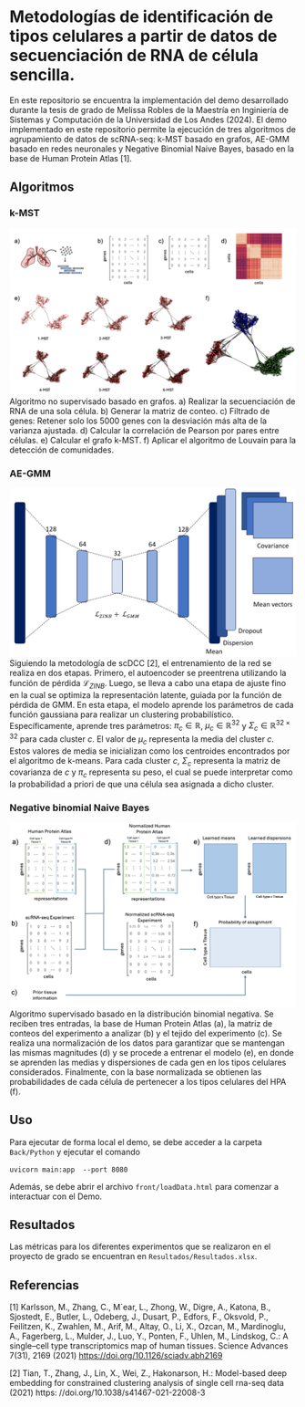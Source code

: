 # Metodologías de identificación de tipos celulares a partir de datos de secuenciación de RNA de célula sencilla. 
En este repositorio se encuentra la implementación del demo desarrollado durante la tesis de grado de Melissa Robles de la Maestría en Inginiería de Sistemas y Computación de la Universidad de Los Andes (2024). El demo implementado en este repositorio permite la ejecución de tres algoritmos de agrupamiento de datos de scRNA-seq: k-MST basado en grafos, AE-GMM basado en redes neuronales y Negative Binomial Naive Bayes, basado en la base de Human Protein Atlas [1].

## Algoritmos
### k-MST
![k-MST Algorithm](Diagramas/k-MST.png)
Algoritmo no supervisado basado en grafos. a) Realizar la secuenciación de RNA de una sola célula. b) Generar la matriz de conteo. c) Filtrado de genes: Retener solo los 5000 genes con la desviación más alta de la varianza ajustada. d) Calcular la correlación de Pearson por pares entre células. e) Calcular el grafo k-MST. f) Aplicar el algoritmo de Louvain para la detección de comunidades.


### AE-GMM
![AE-GMM Algorithm](Diagramas/architecture_AEGMM.png)
Siguiendo la metodología de scDCC [2], el entrenamiento de la red se realiza en dos etapas. Primero, el autoencoder se preentrena utilizando la función de pérdida $\mathcal{L}_{ZINB}$. Luego, se lleva a cabo una etapa de ajuste fino en la cual se optimiza la representación latente, guiada por la función de pérdida de GMM. En esta etapa, el modelo aprende los parámetros de cada función gaussiana para realizar un clustering probabilístico. Específicamente, aprende tres parámetros: $\pi_c \in \mathbb{R}$, $\mu_c \in \mathbb{R}^{32}$ y $\Sigma_c \in \mathbb{R}^{32×32}$ para cada cluster $c$. El valor de $\mu_c$ representa la media del cluster $c$. Estos valores de media se inicializan como los centroides encontrados por el algoritmo de k-means. Para cada cluster $c$, $\Sigma_c$ representa la matriz de covarianza de $c$ y $\pi_c$ representa su peso, el cual se puede interpretar como la probabilidad a priori de que una célula sea asignada a dicho cluster.

### Negative binomial Naive Bayes
![AB Algorithm](Diagramas/algoritmo_NB.png)
Algoritmo supervisado basado en la distribución binomial negativa. Se reciben tres entradas, la base de Human Protein Atlas (a), la matriz de conteos del experimento a analizar (b) y el tejido del experimento (c). Se realiza una normalización de los datos para garantizar que se mantengan las mismas magnitudes (d) y se procede a entrenar el modelo (e), en donde se aprenden las medias y dispersiones de cada gen en los tipos celulares considerados. Finalmente, con la base normalizada se obtienen las probabilidades de cada célula de pertenecer a los tipos celulares del HPA (f).


## Uso
Para ejecutar de forma local el demo, se debe acceder a la carpeta `Back/Python` y ejecutar el comando 
```
uvicorn main:app  --port 8080
```
Además, se debe abrir el archivo `front/loadData.html` para comenzar a interactuar con el Demo.

## Resultados
Las métricas para los diferentes experimentos que se realizaron en el proyecto de grado se encuentran en `Resultados/Resultados.xlsx`.

## Referencias 
[1] Karlsson, M., Zhang, C., M´ear, L., Zhong, W., Digre, A., Katona, B., Sjostedt, E., Butler, L., Odeberg, J., Dusart, P., Edfors, F., Oksvold, P., Feilitzen, K., Zwahlen, M., Arif, M., Altay, O., Li, X., Ozcan, M., Mardinoglu, A., Fagerberg, L., Mulder, J., Luo, Y., Ponten, F., Uhlen, M., Lindskog, C.: A single–cell type transcriptomics map of human tissues. Science Advances 7(31), 2169 (2021) https://doi.org/10.1126/sciadv.abh2169 

[2] Tian, T., Zhang, J., Lin, X., Wei, Z., Hakonarson, H.: Model-based deep embedding for constrained clustering analysis of single cell rna-seq data (2021) https: //doi.org/10.1038/s41467-021-22008-3 